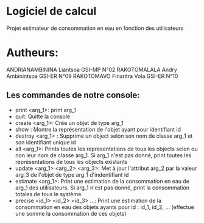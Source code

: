 # Logiciel de calcul
Projet estimateur de consommation en eau en fonction des utilisateurs

# Autheurs:
ANDRIANAMBININA Liantsoa 				GSI-MP	N°02
RAKOTOMALALA Andry Ambinintsoa 			GSI-ER 	N°09
RAKOTOMAVO Finaritra Vola				GSI-ER 	N°10

## Les commandes de notre console:
* print <arg_1>: print arg_1
* quit: Quitte la console
* create <arg_1>: Crée un objet de type arg_1
* show <id>: Montre la représentation de l'objet ayant pour identifiant id
* destroy <arg_1> <id>: Supprime un object selon son nom de classe arg_1 et son identifiant unique id
* all <arg_1>: Prints toutes les representations de tous les objects selon ou non leur nom de classe arg_1. Si arg_1 n'est pas donné, print toutes les représentations de tous les objects existants
* update <arg_1> <id> <arg_2> <arg_3>: Met à jour l'attribut arg_2 par la valeur arg_3 de l'objet de type arg_1 d'indentifiant id
* estimate <arg_1>: Print une estimation de la consommation en eau de arg_1 des utilisateurs. Si arg_1 n'est pas donné, print la consommation totales de tous le système.
* precise <id_1> <id_2> <id_3> ...: Print une estimation de la consommation en eau des objets ayants pour id : id_1, id_2, ... (effectue une somme la consommation de ces objets)